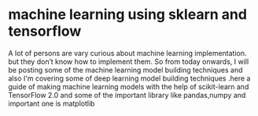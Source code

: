 # machine learning using sklearn and tensorflow
A lot of persons are vary curious about machine learning implementation. but they don’t know how to implement them. So from today onwards, I will be posting some of the machine learning model building techniques and also I'm covering some of deep learning model building techniques .here a guide of making machine learning models with the help of scikit-learn and TensorFlow 2.0 and some of the important library like pandas,numpy and important one is matplotlib
